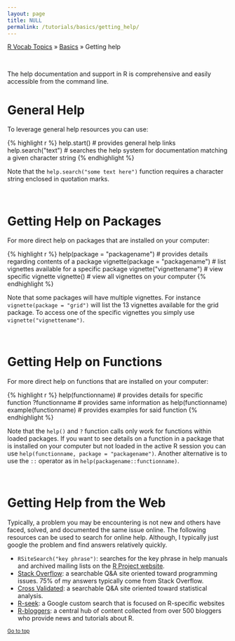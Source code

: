 ```yaml
---
layout: page
title: NULL
permalink: /tutorials/basics/getting_help/
---
```


[R Vocab Topics](http://bradleyboehmke.github.io/tutorials/) &#187; [Basics](http://bradleyboehmke.github.io/tutorials/basics/) &#187; Getting help

<br>

The help documentation and support in R is comprehensive and easily accessible from the command line.  

# General Help
To leverage general help resources you can use:  


{% highlight r %}
help.start()           # provides general help links
help.search("text")    # searches the help system for documentation matching a given character string
{% endhighlight %}

Note that the `help.search("some text here")` function requires a character string enclosed in quotation marks.

<br>

# Getting Help on Packages

For more direct help on packages that are installed on your computer:


{% highlight r %}
help(package = "packagename")      # provides details regarding contents of a package
vignette(package = "packagename")  # list vignettes available for a specific package
vignette("vignettename")           # view specific vignette
vignette()                         # view all vignettes on your computer
{% endhighlight %}

Note that some packages will have multiple vignettes.  For instance `vignette(package = "grid")` will list the 13 vignettes available for the grid package.  To access one of the specific vignettes you simply use `vignette("vignettename")`.  

<br>

# Getting Help on Functions

For more direct help on functions that are installed on your computer:


{% highlight r %}
help(functionname)      # provides details for specific function
?functionname           # provides same information as help(functionname) 
example(functionname)   # provides examples for said function
{% endhighlight %}

Note that the `help()` and `?` function calls only work for functions within loaded packages.  If you want to see details on a function in a package that is installed on your computer but not loaded in the active R session you can use `help(functionname, package = "packagename")`.  Another alternative is to use the `::` operator as in `help(packagename::functionname)`.

<br>

# Getting Help from the Web
Typically, a problem you may be encountering is not new and others have faced, solved, and documented the same issue online.  The following resources can be used to search for online help.  Although, I typically just google the problem and find answers relatively quickly.

* `RSiteSearch("key phrase")`:  searches for the key phrase in help manuals and archived mailing lists on the [R Project website]("http://search.r-project.org/").
* [Stack Overflow](http://stackoverflow.com/): a searchable Q&A site oriented toward programming issues.  75% of my answers typically come from Stack Overflow.
* [Cross Validated](http://stats.stackexchange.com/): a searchable Q&A site oriented toward statistical analysis.
* [R-seek](http://rseek.org): a Google custom search that is focused on R-specific websites
* [R-bloggers](http://www.r-bloggers.com/): a central hub of content collected from over 500 bloggers who provide news and tutorials about R.

<small><a href="#">Go to top</a></small>
